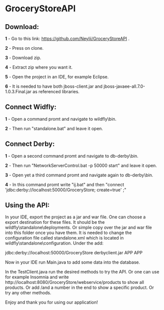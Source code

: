 # GroceryStoreAPI

## Download:
**1** - Go to this link: https://github.com/Neylii/GroceryStoreAPI .

**2** - Press on clone.

**3** - Download zip.

**4** - Extract zip where you want it.

**5** - Open the project in an IDE, for example Eclipse.

**6** - It is needed to have both jboss-client.jar and jboss-javaee-all.7.0-1.0.3.Final.jar as referenced libraries.

## Connect Widfly:
**1** - Open a command promt and navigate to wildfly\bin.

**2** - Then run "standalone.bat" and leave it open.

## Connect Derby:
**1** - Open a second command promt and navigate to db-derby\bin.

**2** - Then run "NetworkServerControl.bat -p 50000 start" and leave it open.

**3** - Open yet a third command promt and navigate again to db-derby\bin.

**4** - In this command promt write "ij.bat" and then "connect 'jdbc:derby://localhost:50000/GroceryStore; create=true' ;"



## Using the API:
In your IDE, export the project as a jar and war file. One can choose a export destination for these files. 
It should be the wildfly\standalone\deployments. Or simple copy over the jar and war file into this folder 
once you have them. It is needed to change the configuration file called standalone.xml which is located 
in wildfly\standalone\configuration. Under the <datasources> add:

<datasource jndi-name="java:/GroceryStore" pool-name="GroceryStore" enabled="true" use-java-context="true">
	<connection-url>jdbc:derby://localhost:50000/GroceryStore</connection-url>
	<driver>derbyclient.jar</driver>
	<security>
		<user-name>APP</user-name>
        	<password>APP</password>
	</security>
</datasource>


Now in your IDE run Main.java to add some data into the database. 

In the TestClient.java run the desired methods to try the API. Or one can use for example Insomnia and write
http://localhost:8080/GroceryStore/webservice/products
to show all products. Or add /and a number in the end to show a specific product. Or try any other methods.


Enjoy and thank you for using our application!
